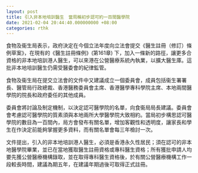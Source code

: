 ```yaml
---
layout: post
title: 引入非本地培訓醫生　當局稱初步認可約一百間醫學院
date: 2021-02-04 20:44:40.000000000 +08:00
categories: rthk
---
```


食物及衞生局表示，政府決定在今個立法年度向立法會提交《醫生註冊（修訂）條例草案》，在現有的《醫生註冊條例》(第161章) 下，加入一條新的路徑，讓更多合資格的非本地培訓港人醫生，可以來港在公營醫療系統內執業，以擴大醫生庫。這批非本地培訓醫生仍需受醫委會的紀律監管。

食物及衞生局在提交立法會的文件中又建議成立一個委員會，成員包括衞生署署長、醫管局行政總裁、香港醫務委員會主席、香港醫學專科學院主席、本地兩間醫學院的院長和政府委任的其他成員。

委員會將討論及制定機制，以決定認可醫學院的名單，向食衞局局長建議。委員會會考慮認可醫學院的質素須與本地兩所大學醫學院大致相約。當局初步構思認可醫學院的數目為一百間內，局方會發布有關名單，增加客觀性和透明度，讓家長和學生在作決定前能夠掌握更多資料，而有關名單會每三年檢討一次。

文件提出，引入的非本地培訓港人醫生，必須是香港永久性居民；須在認可的非本地醫學院畢業，並已在當地獲取醫生註冊資格或專科醫生資格；所有獲批申請人均要先獲公營醫療機構錄取，並在取得專科醫生資格後，於有關公營醫療機構工作一段較長時間，建議為期五年，在建議年期過後可取得正式註冊。
